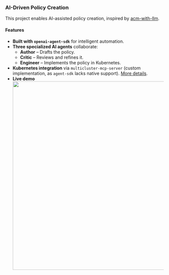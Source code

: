 ### **AI-Driven Policy Creation**  

This project enables AI-assisted policy creation, inspired by [acm-with-llm](https://github.com/stolostron/acm-with-llm/tree/main/src).  

#### **Features**  
- **Built with `openai-agent-sdk`** for intelligent automation.  
- **Three specialized AI agents** collaborate:  
  - **Author** – Drafts the policy.  
  - **Critic** – Reviews and refines it.  
  - **Engineer** – Implements the policy in Kubernetes.  
- **Kubernetes integration** via `multicluster-mcp-server` (custom implementation, as `agent-sdk` lacks native support). [More details](https://github.com/openai/openai-agents-python/issues/23).  
- **Live demo**
  <a href="https://asciinema.org/a/709075">
    <img src="https://asciinema.org/a/709075.svg" width="600">
  </a>